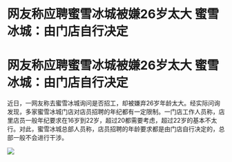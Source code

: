 # 网友称应聘蜜雪冰城被嫌26岁太大 蜜雪冰城：由门店自行决定

# 网友称应聘蜜雪冰城被嫌26岁太大 蜜雪冰城：由门店自行决定

近日，一网友称去蜜雪冰城询问是否招工，却被嫌弃26岁年龄太大。经实际问询发现，多家蜜雪冰城门店对店员招聘的年纪都有一定限制。一门店工作人员称，店里店员一般年纪要求在16岁到22岁，超过20都需要考虑，超过22岁的基本不太行。对此，蜜雪冰城总部人员称，店员招聘的年龄要求都是由门店自行决定的，总部一般不会进行干涉。

![](https://inews.gtimg.com/news_bt/OMCLtqyp2brnBfhx8dDZpVNsiXgtdJq1AeqwixMkdde0cAA/1000)

